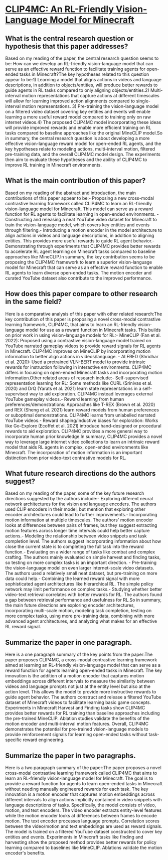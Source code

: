 # [CLIP4MC: An RL-Friendly Vision-Language Model for Minecraft](https://arxiv.org/abs/2303.10571)

## What is the central research question or hypothesis that this paper addresses?

Based on my reading of the paper, the central research question seems to be: How can we develop an RL-friendly vision-language model that can serve as an effective reward function to facilitate training agents for open-ended tasks in Minecraft?The key hypotheses related to this question appear to be:1) Learning a model that aligns actions in videos and language descriptions, in addition to objects/entities, will produce better rewards to guide agents in RL tasks compared to only aligning objects/entities.2) Multi-interval motion representations that capture actions at different timescales will allow for learning improved action alignments compared to single-interval motion representations. 3) Pre-training the vision-language model on a filtered video dataset covering key entities and events will enable learning a more useful reward model compared to training only on raw internet videos.4) The proposed CLIP4MC model incorporating these ideas will provide improved rewards and enable more efficient training on RL tasks compared to baseline approaches like the original MineCLIP model.So in summary, the central research question is about developing a more effective vision-language reward model for open-ended RL agents, and the key hypotheses relate to modeling actions, multi-interval motion, filtered pre-training data, and the overall CLIP4MC model design. The experiments then aim to evaluate these hypotheses and the ability of CLIP4MC to improve RL training in Minecraft environments.


## What is the main contribution of this paper?

Based on my reading of the abstract and introduction, the main contributions of this paper appear to be:- Proposing a new cross-modal contrastive learning framework called CLIP4MC to learn an RL-friendly vision-language model for Minecraft. This model can serve as a reward function for RL agents to facilitate learning in open-ended environments. - Constructing and releasing a neat YouTube video dataset for Minecraft to train the vision-language model, which covers key entities and events through filtering.- Introducing a motion encoder in the model architecture to align actions in videos and language descriptions, in addition to aligning entities. This provides more useful rewards to guide RL agent behavior.- Demonstrating through experiments that CLIP4MC provides better rewards to accelerate RL agent learning on Minecraft tasks compared to baseline approaches like MineCLIP.In summary, the key contribution seems to be proposing the CLIP4MC framework to learn a superior vision-language model for Minecraft that can serve as an effective reward function to enable RL agents to learn diverse open-ended tasks. The motion encoder and curated YouTube dataset also contribute to the improved performance.


## How does this paper compare to other research in the same field?

Here is a comparative analysis of this paper with other related research:The key contribution of this paper is proposing a novel cross-modal contrastive learning framework, CLIP4MC, that aims to learn an RL-friendly vision-language model for use as a reward function in Minecraft tasks. This builds on prior work in using vision-language models for RL:- MineCLIP (Fan et al. 2022): Proposed using a contrastive vision-language model trained on YouTube narrated gameplay videos to provide reward signals for RL agents in Minecraft. CLIP4MC improves on MineCLIP by incorporating motion information to better align actions in videos/language. - ALFRED (Shridhar et al. 2020): Used a pretrained VLN-BERT model to provide intrinsic rewards for instruction following in interactive environments. CLIP4MC differs in focusing on open-ended Minecraft tasks and incorporating motion information.Other related areas of research include:- Self-supervised representation learning for RL: Some methods like CURL (Srinivas et al. 2020) and DrQ (Yarats et al. 2021) learn state representations in a self-supervised way to aid exploration. CLIP4MC instead leverages external YouTube gameplay videos.- Reward learning from human preferences/demonstrations: Approaches like T-REX (Brown et al. 2020) and REX (Sheng et al. 2021) learn reward models from human preferences or suboptimal demonstrations. CLIP4MC learns from unlabelled narrated YouTube videos.- Reward shaping/inductive biases for exploration: Works like Go-Explore (Ecoffet et al. 2021) introduce hand-designed or procedural rewards to aid exploration. CLIP4MC provides a more general way to incorporate human prior knowledge.In summary, CLIP4MC provides a novel way to leverage large internet video collections to learn an intrinsic reward model that aids RL agents in complex, open-ended environments like Minecraft. The incorporation of motion information is an important distinction from prior video-text contrastive models for RL.


## What future research directions do the authors suggest?

Based on my reading of the paper, some of the key future research directions suggested by the authors include:- Exploring different neural network architectures for the vision and language encoders. The authors used CLIP encoders in their model, but mention that exploring other encoder architectures could lead to further improvements.- Incorporating motion information at multiple timescales. The authors' motion encoder looks at differences between pairs of frames, but they suggest extracting motion features across longer time intervals could help better capture actions.- Modeling the relationship between video snippets and task completion level. The authors suggest incorporating information about how close the current state is to completing the full task into the reward function.- Evaluating on a wider range of tasks like combat and complex crafting. The authors mainly evaluated on simple harvest and finding tasks, so testing on more complex tasks is an important direction. - Pre-training the vision-language model on even larger internet-scale video datasets. The authors used a relatively small neat dataset, but pre-training on more data could help.- Combining the learned reward signal with more sophisticated agent architectures like hierarchical RL. The simple policy network may limit performance on complex tasks.- Studying whether better video-text retrieval correlates with better rewards for RL. The authors found a gap between retrieval performance and usefulness for RL.So in summary, the main future directions are exploring encoder architectures, incorporating multi-scale motion, modeling task completion, testing on more complex tasks, using more pre-training data, combining with more advanced agent architectures, and analyzing what makes for an effective RL reward signal.


## Summarize the paper in one paragraph.

Here is a one paragraph summary of the key points from the paper:The paper proposes CLIP4MC, a cross-modal contrastive learning framework aimed at learning an RL-friendly vision-language model that can serve as a reward function for agents learning open-ended tasks in Minecraft. The key innovation is the addition of a motion encoder that captures motion embeddings across different intervals to measure the similarity between videos and language prompts not just at the entity level but also at the action level. This allows the model to provide more instructive rewards to guide agent behavior. The authors construct and release a filtered YouTube dataset of Minecraft videos to facilitate learning basic game concepts. Experiments in Minecraft Harvest and Finding tasks show CLIP4MC provides better rewards for RL training than baseline approaches including the pre-trained MineCLIP. Ablation studies validate the benefits of the motion encoder and multi-interval motion features. Overall, CLIP4MC demonstrates the potential for pre-trained vision-language models to provide reinforcement signals for learning open-ended tasks without task-specific reward engineering.


## Summarize the paper in two paragraphs.

Here is a two paragraph summary of the paper:The paper proposes a novel cross-modal contrastive learning framework called CLIP4MC that aims to learn an RL-friendly vision-language model for Minecraft. The goal is to provide a reward function for agents to learn open-ended tasks in Minecraft without needing manually engineered rewards for each task. The key innovation is a motion encoder that captures motion embeddings across different intervals to align actions implicitly contained in video snippets with language descriptions of tasks. Specifically, the model consists of video, motion, and text encoders. The video encoder extracts entity-level features while the motion encoder looks at differences between frames to encode motion. The text encoder processes language prompts. Correlation scores between the video/motion and text embeddings are used as reward signals. The model is trained on a filtered YouTube dataset constructed to cover key entities and events. Experiments in Minecraft tasks like finding and harvesting show the proposed method provides better rewards for policy learning compared to baselines like MineCLIP. Ablations validate the motion encoder's benefits.
